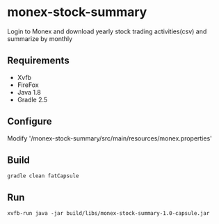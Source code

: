 # monex-stock-summary
Login to Monex and download yearly stock trading activities(csv) and summarize by monthly

## Requirements
+ Xvfb
+ FireFox
+ Java 1.8
+ Gradle 2.5

## Configure
Modify '/monex-stock-summary/src/main/resources/monex.properties'

## Build
``gradle clean fatCapsule``

## Run
``xvfb-run java -jar build/libs/monex-stock-summary-1.0-capsule.jar``
